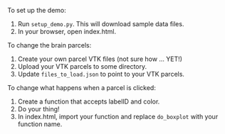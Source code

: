 To set up the demo:
1. Run `setup_demo.py`. This will download sample data files.
2. In your browser, open index.html.

To change the brain parcels:
1. Create your own parcel VTK files (not sure how ... YET!)
2. Upload your VTK parcels to some directory.
3. Update `files_to_load.json` to point to your VTK parcels.

To change what happens when a parcel is clicked:
1. Create a function that accepts labelID and color.
2. Do your thing!
3. In index.html, import your function and replace `do_boxplot` with your function name.
